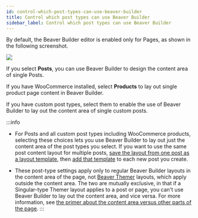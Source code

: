 ```yaml
---
id: control-which-post-types-can-use-beaver-builder
title: Control which post types can use Beaver Builder
sidebar_label: Control which post types can use Beaver Builder
---
```


By default, the Beaver Builder editor is enabled only for Pages, as shown in
the following screenshot.

![](/img/admin-settings-control-post-types.png)

If you select **Posts**, you can use Beaver Builder to design the content
area of single Posts.

If you have WooCommerce installed, select **Products** to lay out single
product page content in Beaver Builder.

If you have custom post types, select them to enable the use of Beaver Builder
to lay out the content area of single custom posts.

:::info
* For Posts and all custom post types including WooCommerce products, selecting these choices lets you use Beaver Builder to lay out just the content area of the post types you select. If you want to use the same post content layout for multiple posts, [save the layout from one post as a layout template](/beaver-builder/layouts/templates/create-and-save-a-custom-layout-template.md), then [add that template](/beaver-builder/layouts/templates/add-a-layout-template-to-your-page.md) to each new post you create.

* These post-type settings apply only to regular Beaver Builder layouts in the content area of the page, not [Beaver Themer](https://www.wpbeaverbuilder.com/beaver-themer/) layouts, which apply outside the content area. The two are mutually exclusive, in that if a Singular-type Themer layout applies to a post or page, you can't use Beaver Builder to lay out the content area, and vice versa. For more information, see [the primer about the content area versus other parts of the page](/beaver-themer/getting-started/primer-on-wordpress-content-and-theme-areas-themer).
:::
